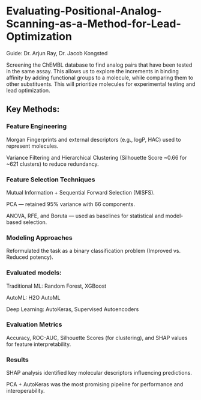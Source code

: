 # Evaluating-Positional-Analog-Scanning-as-a-Method-for-Lead-Optimization
Guide: Dr. Arjun Ray, Dr. Jacob Kongsted

Screening the ChEMBL database to find analog pairs that have been tested in the same assay. This allows us to explore the increments in binding affinity by adding functional groups to a molecule, while comparing them to other substituents. This will prioritize molecules for experimental testing and lead optimization.


## Key Methods:

### Feature Engineering
Morgan Fingerprints and external descriptors (e.g., logP, HAC) used to represent molecules.

Variance Filtering and Hierarchical Clustering (Silhouette Score ~0.66 for ~621 clusters) to reduce redundancy.

### Feature Selection Techniques
Mutual Information + Sequential Forward Selection (MISFS).

PCA — retained 95% variance with 66 components.

ANOVA, RFE, and Boruta — used as baselines for statistical and model-based selection.

### Modeling Approaches
Reformulated the task as a binary classification problem (Improved vs. Reduced potency).

### Evaluated models:

Traditional ML: Random Forest, XGBoost

AutoML: H2O AutoML

Deep Learning: AutoKeras, Supervised Autoencoders

### Evaluation Metrics
Accuracy, ROC-AUC, Silhouette Scores (for clustering), and SHAP values for feature interpretability.

### Results
SHAP analysis identified key molecular descriptors influencing predictions.

PCA + AutoKeras was the most promising pipeline for performance and interoperability.


